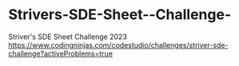 # Strivers-SDE-Sheet--Challenge-
Striver's SDE Sheet Challenge 2023
https://www.codingninjas.com/codestudio/challenges/striver-sde-challenge?activeProblems=true
